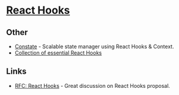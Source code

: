 # [React Hooks](https://reactjs.org/docs/hooks-intro.html)

## Other

- [Constate](https://github.com/diegohaz/constate) - Scalable state manager using React Hooks & Context.
- [Collection of essential React Hooks](https://github.com/streamich/react-use)

## Links

- [RFC: React Hooks](https://github.com/reactjs/rfcs/pull/68#issuecomment-439314884) - Great discussion on React Hooks proposal.
